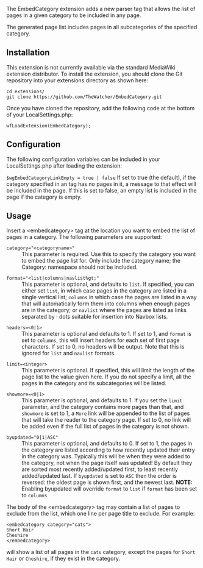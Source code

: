 The EmbedCategory extension adds a new <embedcategory> parser tag that allows
the list of pages in a given category to be included in any page.

The generated page list includes pages in all subcategories of the specified
category.

## Installation

This extension is not currently available via the standard MediaWiki extension
distributor. To install the extension, you should clone the Git repository
into your extensions directory as shown here:

```
cd extensions/
git clone https://github.com/TheWatcher/EmbedCategory.git
```

Once you have cloned the repository, add the following code at the bottom of
your LocalSettings.php:

`wfLoadExtension(EmbedCategory);`

## Configuration

The following configuration variables can be included in your LocalSettings.php
after loading the extension:

`$wgEmbedCategoryLinkEmpty = true | false`
If set to true (the default), if the category specified in an <embedcategory>
tag has no pages in it, a message to that effect will be included in the page.
If this is set to false, an empty list is included in the page if the category
is empty.

## Usage

Insert a &lt;embedcategory&gt; tag at the location you want to embed the list of
pages in a category. The following parameters are supported:

<dl>
<dt><code>category="&lt;categoryname&gt;"</code></dt>
<dd>This parameter is required. Use this to specify the category you want to
embed the page list for. Only include the category name; the Category: namespace
should not be included.</dd>
</dl>

<dl>
<dt><code>format="&lt;list|columns|navlist%gt;"</code></dt>
<dd>This parameter is optional, and defaults to <code>list</code>. If specified,
you can either set <code>list</code>, in which case pages in the category are
listed in a single vertical list; <code>columns</code> in which case the pages
are listed in a way that will automatically form them into columns when enough
pages are in the category; or <code>navlist</code> where the pages are listed
as links separated by &middot; dots suitable for insertion into Navbox lists.</dd>
</dl>

<dl>
<dt><code>headers=&lt;0|1&gt;</code></dt>
<dd>This parameter is optional and defaults to 1. If set to 1, and <code>format</code>
is set to <code>columns</code>, this will insert headers for each set of first
page characters. If set to 0, no headers will be output. Note that this is ignored
for <code>list</code> and <code>navlist</code> formats.</dd>
</dl>

<dl>
<dt><code>limit=&lt;integer&gt;</code></dt>
<dd>This parameter is optional. If specified, this will limit the length of the
page list to the value given here. If you do not specify a limit, all the
pages in the category and its subcategories will be listed.</dd>
</dl>

<dl>
<dt><code>showmore=&lt;0|1&gt;</code></dt>
<dd>This parameter is optional, and defaults to 1. If you set the <code>limit</code> parameter,
and the category contains more pages than that, and <code>showmore</code> is set to 1, a
<code>More</code> link will be appended to the list of pages that will take the reader to
the category page. If set to 0, no link will be added even if the full list of
pages in the category is not shown.</dd>
</dl>

<dl>
<dt><code>byupdated="0|1|ASC"</code></dt>
<dd>This parameter is optional, and defaults to 0. If set to 1, the pages in the
category are listed according to how recently updated their entry in the category
was. Typically this will be when they were added to the category, not when the page
itself was updated! By default they are sorted most recently added/updated first,
to least recently added/updated last. If <code>byupdated</code> is set to <code>ASC</code>
then the order is reversed: the oldest page is shown first, and the newest last.
<strong>NOTE:</strong> Enabling byupdated will override <code>format</code> to
<code>list</code> if <code>format</code> has been set to <code>columns</code></dd>
</dl>

The body of the &lt;embedcategory&gt; tag may contain a list of pages to exclude from
the list, which one line per page title to exclude. For example:


```
<embedcategory category="cats">
Short Hair
Cheshire
</embedcategory>
```

will show a list of all pages in the `cats` category, except the pages for `Short Hair`
or `Cheshire`, if they exist in the category.
